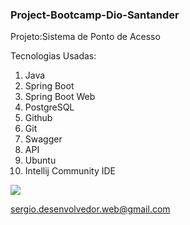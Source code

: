 <h3>Project-Bootcamp-Dio-Santander</h3>

Projeto:Sistema de Ponto de Acesso

Tecnologias Usadas:
1. Java 
 2. Spring Boot
 3. Spring Boot Web
 4. PostgreSQL 
 5. Github
 6. Git
 7. Swagger
 8. API
 9. Ubuntu
 10. Intellij Community IDE
 
 <img src="https://ibb.co/qD7LSbL">
 
 <sergio.desenvolvedor.web@gmail.com>
